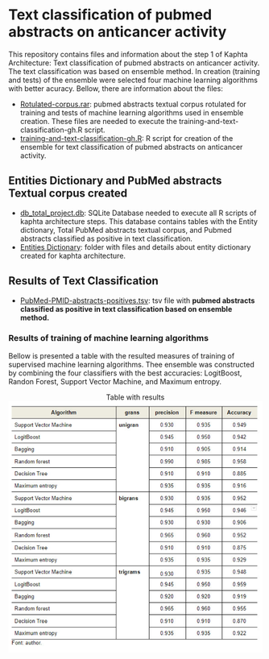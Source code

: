 <h1> Text classification of pubmed abstracts on anticancer activity </h1>
<p>This repository contains files and information about the step 1 of Kaphta Architecture: Text classification of pubmed abstracts on anticancer activity. The text classification was based on ensemble method. In creation (training and tests) of the ensemble were selected four machine learning algorithms with better acuracy.  Bellow, there are information about the files:</p>
<ul>
  <li><a href='https://github.com/ramongsilva/Text-classification-of-pubmed-abstracts-about-polyphenols-anticancer-activity/blob/main/Rotulated-corpus.rar'>Rotulated-corpus.rar</a>: pubmed abstracts textual corpus rotulated for training and tests of machine learning algorithms used in ensemble creation. These files are needed to execute the training-and-text-classification-gh.R script.</li>
  <li><a href='https://github.com/ramongsilva/Text-classification-of-pubmed-abstracts-about-polyphenols-anticancer-activity/blob/main/training-and-text-classification-gh.R'>training-and-text-classification-gh.R</a>: R script for creation of the ensemble for text classification of pubmed abstracts on anticancer activity.</li>  
</ul>

<h2>Entities Dictionary and PubMed abstracts Textual corpus created</h2>
<ul>
       <li><a href='#'>db_total_project.db</a>:  SQLite Database needed to execute all R scripts of kaphta architecture steps. This database contains tables with the Entity dictionary, Total PubMed abstracts textual corpus, and Pubmed abstracts classified as positive in text classification.</li>
    <li><a href='https://github.com/ramongsilva/Text-classification-of-pubmed-abstracts-about-polyphenols-anticancer-activity/tree/main/Entities-dictionary'>Entities Dictionary</a>: folder with files and details about entity dictionary created for kaphta architecture.</li>
    </ul>
    
<h2>Results of Text Classification</h2>
<ul>
      <li><a href='https://github.com/ramongsilva/Text-classification-of-pubmed-abstracts-about-polyphenols-anticancer-activity/blob/main/PubMed-PMID-abstracts-positives.tsv'>PubMed-PMID-abstracts-positives.tsv</a>: tsv file with <strong>pubmed abstracts classified as positive in text classification based on ensemble method.</strong></li>  
  </ul>
    <h3>Results of training of machine learning algorithms</h3>
  <p>Bellow is presented a table with the resulted measures of training of supervised machine learning algorithms. Thee ensemble was constructed by combining the four classifiers with the best accuracies: LogitBoost, Randon Forest, Support Vector Machine, and Maximum entropy. </p>
  <p style="text-align:center">Table with results<br>
    <img src='images/Table_with_results_training.jpg' ></p>
  
  


